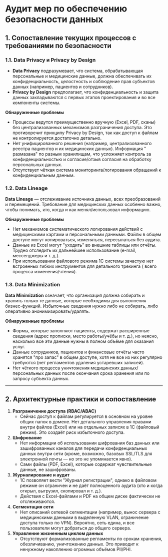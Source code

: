 # Аудит мер по обеспечению безопасности данных

## 1. Сопоставление текущих процессов с требованиями по безопасности

### 1.1. Data Privacy и Privacy by Design

- **Data Privacy** подразумевает, что система, обрабатывающая персональные и медицинские данные, должна обеспечивать их
  конфиденциальность, целостность и соблюдение прав субъектов данных (например, пациентов и сотрудников).
- **Privacy by Design** предполагает, что конфиденциальность и защита данных закладываются с первых этапов
  проектирования и во все компоненты системы.

**Обнаруженные проблемы**

- Процессы ведутся преимущественно вручную (Excel, PDF, сканы) без централизованных механизмов разграничения доступа.
  Это противоречит принципу Privacy by Design, так как доступ к файлам не контролируется достаточно детально.
- Нет унифицированного решения (например, централизованного реестра пациентов и их медицинских данных). Информация "
  размазана" по разным хранилищам, что усложняет контроль за конфиденциальностью и согласие/отзыв согласия на обработку
  персональных данных.
- Отсутствует чёткая система мониторинга/логирования обращений к конфиденциальным данным.

### 1.2. Data Lineage

**Data Lineage** ― отслеживание источника данных, всех преобразований и перемещений. Требование для медицинских данных
особенно важно, чтобы понимать, кто, когда и как менял/использовал информацию.

**Обнаруженные проблемы**

- Нет механизмов систематического логирования действий с медицинскими картами и персональными данными. Файлы в общем
  доступе могут копироваться, изменяться, пересылаться без аудита.
- Данные из Excel могут "уходить" во внешние таблицы или отчёты. Трудно отследить их дальнейшее использование (e-mail,
  мессенджеры и т. д.).
- При использовании файлового режима 1С системы зачастую нет встроенных гибких инструментов для детального трекинга (
  всего процесса изменения/чтения).

### 1.3. Data Minimization

**Data Minimization** означает, что организация должна собирать и хранить только те данные, которые необходимы для
выполнения бизнес-функций. Избыточные сведения нужно либо не собирать, либо оперативно анонимизировать/удалять.

**Обнаруженные проблемы**

- Формы, которые заполняют пациенты, содержат расширенные сведения (адрес прописки, место работы/учёбы и т. д.), но
  неясно, насколько все эти данные нужны в полном объёме для оказания услуг.
- Данные сотрудников, пациентов и финансовые отчёты часто хранятся "про запас" в общем доступе, хотя не все из них
  регулярно требуются (нет регламентов удаления устаревших записей).
- Нет чёткого процесса уничтожения медицинских данных/персональных данных после окончания срока хранения или по запросу
  субъекта данных.

 ---

## 2. Архитектурные практики и сопоставление

1. **Разграничение доступа (RBAC/ABAC)**
    - Сейчас доступ к файлам регулируется в основном на уровне общих папок в домене. Нет детального управления правами
      внутри файлов (Excel) или на отдельных записях в 1С (файловый режим). Это создаёт риск избыточного доступа.
2. **Шифрование**
    - Нет информации об использовании шифрования баз данных или зашифрованных каналов для передачи конфиденциальных
      данных внутри сети (кроме, возможно, базовых SSL/TLS для электронной почты ― но это не упоминается явно).
    - Сами файлы (PDF, Excel), которые содержат чувствительные данные, не зашифрованы.
3. **Журналирование и аудит**
    - 1С позволяет вести "Журнал регистрации", однако в файловом режиме он ограничен и не даёт полноценного аудита (кто
      и когда открыл, выгрузил, скопировал и т. д.).
    - Действия с Excel-файлами и PDF на общем диске фактически не отслеживаются.
4. **Сегментация сети**
    - Нет описаний сетевой сегментации (например, вынос сервера с медицинскими данными в выделенную VLAN, ограничение
      доступа только по VPN). Вероятно, сеть едина, и все пользователи могут добраться до общего сервера.
5. **Управление жизненным циклом данных**
    - Отсутствуют формализованные регламенты по срокам хранения, обезличиванию, уничтожению данных. Это приводит к
      ненужному накоплению огромных объёмов PII/PHI.

